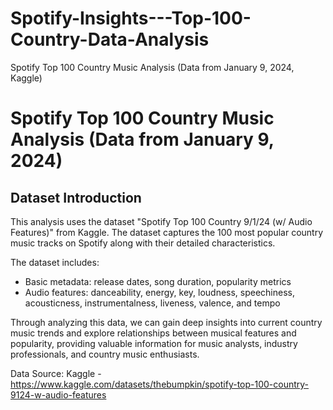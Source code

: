 # Spotify-Insights---Top-100-Country-Data-Analysis
Spotify Top 100 Country Music Analysis (Data from January 9, 2024, Kaggle)
# Spotify Top 100 Country Music Analysis (Data from January 9, 2024)

## Dataset Introduction
This analysis uses the dataset "Spotify Top 100 Country 9/1/24 (w/ Audio Features)" from Kaggle. The dataset captures the 100 most popular country music tracks on Spotify along with their detailed characteristics.

The dataset includes:
- Basic metadata: release dates, song duration, popularity metrics
- Audio features: danceability, energy, key, loudness, speechiness, acousticness, instrumentalness, liveness, valence, and tempo

Through analyzing this data, we can gain deep insights into current country music trends and explore relationships between musical features and popularity, providing valuable information for music analysts, industry professionals, and country music enthusiasts.

Data Source: Kaggle - https://www.kaggle.com/datasets/thebumpkin/spotify-top-100-country-9124-w-audio-features
